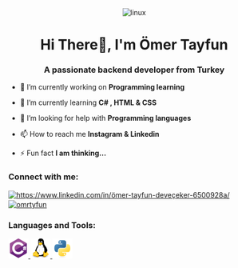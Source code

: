 <div align="center">
  <img src="https://img.freepik.com/free-vector/code-typing-concept-illustration_114360-3581.jpg?t=st=1710939798~exp=1710943398~hmac=5a464b5bc521036c80713d51e5eb95bad4c899f26f7b728dc451efe2860e44f1&w=740" alt="linux" width="325" height="325"/>
</div>
<h1 align="center">Hi There👋, I'm Ömer Tayfun</h1>
<h3 align="center">A passionate backend developer from Turkey</h3>



- 🔭 I’m currently working on **Programming learning**

- 🌱 I’m currently learning **C# , HTML & CSS**

- 🤝 I’m looking for help with **Programming languages**

- 📫 How to reach me **Instagram & Linkedin**

- ⚡ Fun fact **I am thinking...**

<h3 align="left">Connect with me:</h3>
<p align="left">
<a href="https://linkedin.com/in/ömertayfundeveçeker/" target="blank"><img align="center" src="https://raw.githubusercontent.com/rahuldkjain/github-profile-readme-generator/master/src/images/icons/Social/linked-in-alt.svg" alt="https://www.linkedin.com/in/ömer-tayfun-deveçeker-6500928a/" height="30" width="40" /></a>
<a href="https://instagram.com/omrtyfn" target="blank"><img align="center" src="https://raw.githubusercontent.com/rahuldkjain/github-profile-readme-generator/master/src/images/icons/Social/instagram.svg" alt="omrtyfun" height="30" width="40" /></a>
</p>

<h3 align="left">Languages and Tools:</h3>
<p align="left"> <a href="https://www.w3schools.com/cs/" target="_blank" rel="noreferrer"> <img src="https://raw.githubusercontent.com/devicons/devicon/master/icons/csharp/csharp-original.svg" alt="csharp" width="40" height="40"/> </a> <a href="https://www.linux.org/" target="_blank" rel="noreferrer"> <img src="https://raw.githubusercontent.com/devicons/devicon/master/icons/linux/linux-original.svg" alt="linux" width="40" height="40"/> </a> <a href="https://www.python.org" target="_blank" rel="noreferrer"> <img src="https://raw.githubusercontent.com/devicons/devicon/master/icons/python/python-original.svg" alt="python" width="40" height="40"/> </a> </p>
